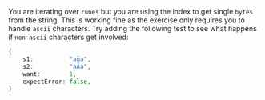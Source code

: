 You are iterating over `runes` but you are using the index to get single `bytes` from the string. 
This is working fine as the exercise only requires you to handle `ascii` characters. 
Try adding the following test to see what happens if `non-ascii` characters get involved:

```go
{
	s1:          "aüa",
	s2:          "aÃa",
	want:        1,
	expectError: false,
}
```
